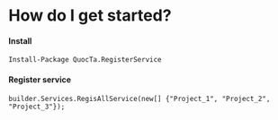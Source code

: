 # How do I get started?
#### Install
    Install-Package QuocTa.RegisterService

#### Register service
    builder.Services.RegisAllService(new[] {"Project_1", "Project_2", "Project_3"});